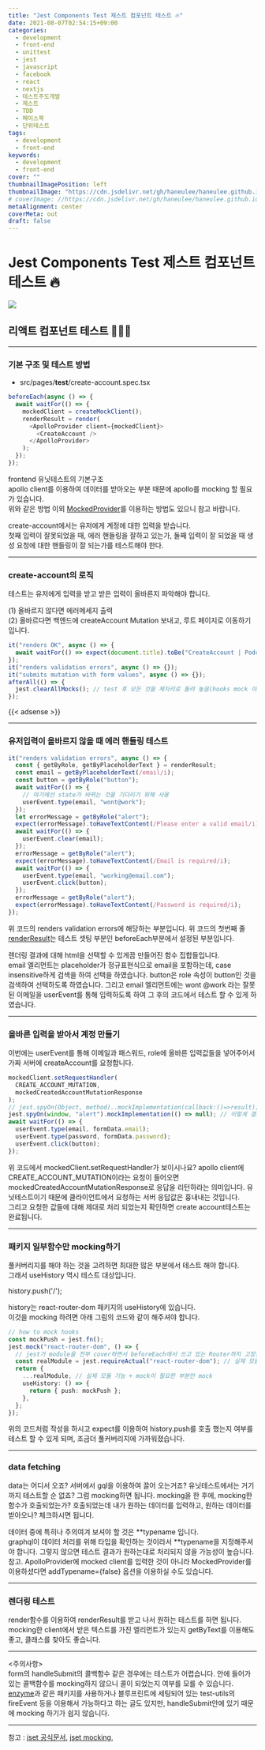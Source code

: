 ```yaml
---
title: "Jest Components Test 제스트 컴포넌트 테스트 🔥"
date: 2021-08-07T02:54:15+09:00
categories:
  - development
  - front-end
  - unittest
  - jest
  - javascript
  - facebook
  - react
  - nextjs
  - 테스트주도개발
  - 제스트
  - TDD
  - 페이스북
  - 단위테스트
tags:
  - development
  - front-end
keywords:
  - development
  - front-end
cover: ""
thumbnailImagePosition: left
thumbnailImage: "https://cdn.jsdelivr.net/gh/haneulee/haneulee.github.io/img/post/unittest/img-jest.png"
# coverImage: //https://cdn.jsdelivr.net/gh/haneulee/haneulee.github.io/img/post/hugo/github-site.png
metaAlignment: center
coverMeta: out
draft: false
---
```


<!--toc-->

# Jest Components Test 제스트 컴포넌트 테스트 🔥

![](https://cdn.jsdelivr.net/gh/haneulee/haneulee.github.io/img/post/unittest/img-jest.png)

## 리액트 컴포넌트 테스트 🏃🏻‍♀️

---

### 기본 구조 및 테스트 방법

- src/pages/**test**/create-account.spec.tsx

```ts
beforeEach(async () => {
  await waitFor(() => {
    mockedClient = createMockClient();
    renderResult = render(
      <ApolloProvider client={mockedClient}>
        <CreateAccount />
      </ApolloProvider>
    );
  });
});
```

frontend 유닛테스트의 기본구조  
apollo client를 이용하여 데이터를 받아오는 부분 때문에 apollo를 mocking 할 필요가 있습니다.  
위와 같은 방법 이외 [MockedProvider](https://www.apollographql.com/docs/react/development-testing/testing/#the-mockedprovider-component)를 이용하는 방법도 있으니 참고 바랍니다.

create-account에서는 유저에게 계정에 대한 입력을 받습니다.  
첫째 입력이 잘못되었을 때, 에러 핸들링을 잘하고 있는가, 둘째 입력이 잘 되었을 때 생성 요청에 대한 핸들링이 잘 되는가를 테스트해야 한다.

---

### create-account의 로직

테스트는 유저에게 입력을 받고 받은 입력이 올바른지 파악해야 합니다.

(1) 올바르지 않다면 에러메세지 출력  
(2) 올바르다면 백엔드에 createAccount Mutation 보내고, 루트 페이지로 이동하기 입니다.

```ts
it("renders OK", async () => {
  await waitFor(() => expect(document.title).toBe("CreateAccount | Podcast"));
});
it("renders validation errors", async () => {});
it("submits mutation with form values", async () => {});
afterAll(() => {
  jest.clearAllMocks(); // test 후 모든 것을 제자리로 돌려 놓음(hooks mock 이후)
});
```

{{< adsense >}}

---

### 유저입력이 올바르지 않을 때 에러 핸들링 테스트

```ts
it("renders validation errors", async () => {
  const { getByRole, getByPlaceholderText } = renderResult;
  const email = getByPlaceholderText(/email/i);
  const button = getByRole("button");
  await waitFor(() => {
    // 여기에선 state가 바뀌는 것을 기다리기 위해 사용
    userEvent.type(email, "wont@work");
  });
  let errorMessage = getByRole("alert");
  expect(errorMessage).toHaveTextContent(/Please enter a valid email/i);
  await waitFor(() => {
    userEvent.clear(email);
  });
  errorMessage = getByRole("alert");
  expect(errorMessage).toHaveTextContent(/Email is required/i);
  await waitFor(() => {
    userEvent.type(email, "working@email.com");
    userEvent.click(button);
  });
  errorMessage = getByRole("alert");
  expect(errorMessage).toHaveTextContent(/Password is required/i);
});
```

위 코드의 renders validation errors에 해당하는 부분입니다.
위 코드의 첫번째 줄 [renderResult](https://testing-library.com/docs/react-testing-library/api/#render-result)는 테스트 셋팅 부분인 beforeEach부분에서 설정된 부분입니다.

렌더링 결과에 대해 html을 선택할 수 있게끔 만들어진 함수 집합들입니다.  
email 엘리먼트는 placeholder가 정규표현식으로 email을 포함하는데, case insensitive하게 검색을 하여 선택을 하였습니다. button은 role 속성이 button인 것을 검색하여 선택하도록 하였습니다. 그리고 email 엘리먼트에는 wont @work 라는 잘못된 이메일을 userEvent를 통해 입력하도록 하여 그 후의 코드에서 테스트 할 수 있게 하였습니다.

---

### 올바른 입력을 받아서 계정 만들기

이번에는 userEvent를 통해 이메일과 패스워드, role에 올바른 입력값들을 넣어주어서 가짜 서버에 createAccount를 요청합니다.

```ts
mockedClient.setRequestHandler(
  CREATE_ACCOUNT_MUTATION,
  mockedCreatedAccountMutationResponse
);
// jest.spyOn(Object, method)..mockImplementation(callback:()=>result);
jest.spyOn(window, "alert").mockImplementation(() => null); // 이렇게 결과값까지 mock할 수 있구나
await waitFor(() => {
  userEvent.type(email, formData.email);
  userEvent.type(password, formData.password);
  userEvent.click(button);
});
```

위 코드에서 mockedClient.setRequestHandler가 보이시나요? apollo client에 CREATE_ACCOUNT_MUTATION이라는 요청이 들어오면 mockedCreatedAccountMutationResponse로 응답을 리턴하라는 의미입니다. 유닛테스트이기 때문에 클라이언트에서 요청하는 서버 응답값은 흉내내는 것입니다.  
그리고 요청한 값들에 대해 제대로 처리 되었는지 확인하면 create account테스트는 완료됩니다.

---

### 패키지 일부함수만 mocking하기

풀커버리지를 해야 하는 것을 고려하면 최대한 많은 부분에서 테스트 해야 합니다.  
그래서 useHistory 역시 테스트 대상입니다.

history.push('/');

history는 react-router-dom 패키지의 useHistory에 있습니다.  
이것을 mocking 하려면 아래 그림의 코드와 같이 해주셔야 합니다.

```ts
// how to mock hooks
const mockPush = jest.fn();
jest.mock("react-router-dom", () => {
  // jest가 module을 전부 cover하면서 beforeEach에서 쓰고 있는 Router까지 고장남
  const realModule = jest.requireActual("react-router-dom"); // 실제 모듈을 필요로 함
  return {
    ...realModule, // 실제 모듈 기능 + mock이 필요한 부분만 mock
    useHistory: () => {
      return { push: mockPush };
    },
  };
});
```

위의 코드처럼 작성을 하시고 expect를 이용하여 history.push를 호출 했는지 여부를 테스트 할 수 있게 되며, 조금더 풀커버리지에 가까워졌습니다.

---

### data fetching

data는 어디서 오죠? 서버에서 gql을 이용하여 끌어 오는거죠? 유닛테스트에서는 거기까지 테스트할 순 없죠? 그럼 mocking하면 됩니다. mocking을 한 후에, mocking한 함수가 호출되었는가? 호출되었는데 내가 원하는 데이터를 입력하고, 원하는 데이터를 받아오나? 체크하시면 됩니다.

데이터 중에 특히나 주의여겨 보셔야 할 것은 **typename 입니다.  
graphql이 데이터 처리를 위해 타입을 확인하는 것이라서 **typename을 지정해주셔야 합니다. 그렇지 않으면 테스트 결과가 원하는대로 처리되지 않을 가능성이 높습니다.
참고. ApolloProvider에 mocked client를 입력한 것이 아니라 MockedProvider를 이용하셨다면 addTypename={false} 옵션을 이용하실 수도 있습니다.

---

### 렌더링 테스트

render함수를 이용하여 renderResult를 받고 나서 원하는 테스트를 하면 됩니다.  
mocking한 client에서 받은 텍스트를 가진 엘리먼트가 있는지 getByText를 이용해도 좋고, 클래스를 찾아도 좋습니다.

---

<주의사항>  
form의 handleSubmit의 콜백함수 같은 경우에는 테스트가 어렵습니다. 안에 들어가있는 콜백함수를 mocking하지 않으니 콜이 되었는지 여부를 모를 수 있습니다. [enzyme](https://enzymejs.github.io/enzyme/)과 같은 패키지를 사용하거나 블루프린트에 세팅되어 있는 test-utils의 fireEvent 등을 이용해서 가능하다고 하는 글도 있지만, handleSubmit안에 있기 때문에 mocking 하기가 쉽지 않습니다.

---

참고 :
[jset 공식문서](https://jestjs.io/docs/api),
[jset mocking](https://www.daleseo.com/jest-fn-spy-on/),
